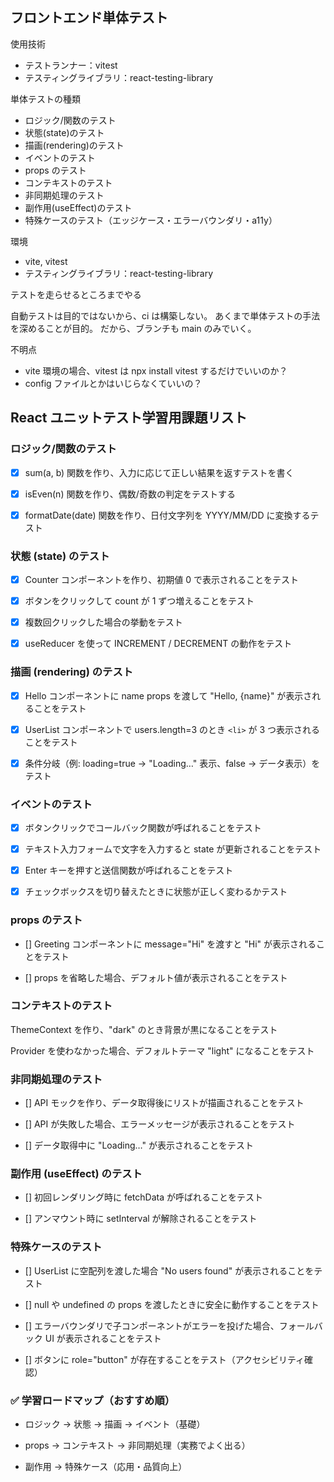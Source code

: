 ## フロントエンド単体テスト

使用技術

- テストランナー：vitest
- テスティングライブラリ：react-testing-library

単体テストの種類

- ロジック/関数のテスト
- 状態(state)のテスト
- 描画(rendering)のテスト
- イベントのテスト
- props のテスト
- コンテキストのテスト
- 非同期処理のテスト
- 副作用(useEffect)のテスト
- 特殊ケースのテスト（エッジケース・エラーバウンダリ・a11y）

環境

- vite, vitest
- テスティングライブラリ：react-testing-library

テストを走らせるところまでやる

自動テストは目的ではないから、ci は構築しない。
あくまで単体テストの手法を深めることが目的。
だから、ブランチも main のみでいく。

不明点

- vite 環境の場合、vitest は npx install vitest するだけでいいのか？
- config ファイルとかはいじらなくていいの？

## React ユニットテスト学習用課題リスト

### ロジック/関数のテスト

- [x] sum(a, b) 関数を作り、入力に応じて正しい結果を返すテストを書く

- [x] isEven(n) 関数を作り、偶数/奇数の判定をテストする

- [x] formatDate(date) 関数を作り、日付文字列を YYYY/MM/DD に変換するテスト

### 状態 (state) のテスト

- [x] Counter コンポーネントを作り、初期値 0 で表示されることをテスト

- [x] ボタンをクリックして count が 1 ずつ増えることをテスト

- [x] 複数回クリックした場合の挙動をテスト

- [x] useReducer を使って INCREMENT / DECREMENT の動作をテスト

### 描画 (rendering) のテスト

- [x] Hello コンポーネントに name props を渡して "Hello, {name}" が表示されることをテスト

- [x] UserList コンポーネントで users.length=3 のとき `<li>` が 3 つ表示されることをテスト

- [x] 条件分岐（例: loading=true → "Loading…" 表示、false → データ表示）をテスト

### イベントのテスト

- [x] ボタンクリックでコールバック関数が呼ばれることをテスト

- [x] テキスト入力フォームで文字を入力すると state が更新されることをテスト

- [x] Enter キーを押すと送信関数が呼ばれることをテスト

- [x] チェックボックスを切り替えたときに状態が正しく変わるかテスト

### props のテスト

- [] Greeting コンポーネントに message="Hi" を渡すと "Hi" が表示されることをテスト

- [] props を省略した場合、デフォルト値が表示されることをテスト

### コンテキストのテスト

ThemeContext を作り、"dark" のとき背景が黒になることをテスト

Provider を使わなかった場合、デフォルトテーマ "light" になることをテスト

### 非同期処理のテスト

- [] API モックを作り、データ取得後にリストが描画されることをテスト

- [] API が失敗した場合、エラーメッセージが表示されることをテスト

- [] データ取得中に "Loading…" が表示されることをテスト

### 副作用 (useEffect) のテスト

- [] 初回レンダリング時に fetchData が呼ばれることをテスト

- [] アンマウント時に setInterval が解除されることをテスト

### 特殊ケースのテスト

- [] UserList に空配列を渡した場合 "No users found" が表示されることをテスト

- [] null や undefined の props を渡したときに安全に動作することをテスト

- [] エラーバウンダリで子コンポーネントがエラーを投げた場合、フォールバック UI が表示されることをテスト

- [] ボタンに role="button" が存在することをテスト（アクセシビリティ確認）

### ✅ 学習ロードマップ（おすすめ順）

- ロジック → 状態 → 描画 → イベント（基礎）

- props → コンテキスト → 非同期処理（実務でよく出る）

- 副作用 → 特殊ケース（応用・品質向上）
